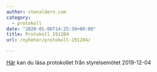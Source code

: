 ```yaml
---
author: stenaldern.com
category:
  - protokoll
date: "2020-01-06T14:25:30+00:00"
title: Protokoll 191204
url: /nyheter/protokoll-191204/

---
```

[Här](/wp-content/uploads/2020/01/Protokoll_styrelsemote_20191204.pdf) kan du läsa protokollet från styrelsemötet 2019-12-04

